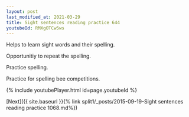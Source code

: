```yaml
---
layout: post
last_modified_at: 2021-03-29
title: Sight sentences reading practice 644
youtubeId: RMXgOTCw5ws
---
```

 
 
Helps to learn sight words and their spelling.

Opportunitiy to repeat the spelling. 

Practice spelling. 
 
Practice for spelling bee competitions. 
 
{% include youtubePlayer.html id=page.youtubeId %}
 
 

[Next]({{ site.baseurl }}{% link  split1/_posts/2015-09-19-Sight sentences reading practice 1068.md%})
 

